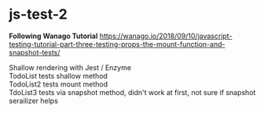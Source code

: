 # js-test-2

**Following Wanago Tutorial**
https://wanago.io/2018/09/10/javascript-testing-tutorial-part-three-testing-props-the-mount-function-and-snapshot-tests/

Shallow rendering with Jest / Enzyme <br>
TodoList tests shallow method <br>
TodoList2 tests mount method <br>
TdoList3 tests via snapshot method, didn't work at first, not sure if snapshot serailizer helps <br>